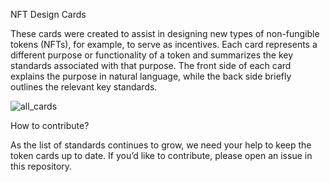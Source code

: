 NFT Design Cards

These cards were created to assist in designing new types of non-fungible tokens (NFTs), for example, to serve as incentives. Each card represents a different purpose or functionality of a token and summarizes the key standards associated with that purpose. The front side of each card explains the purpose in natural language, while the back side briefly outlines the relevant key standards.

![all_cards](https://github.com/user-attachments/assets/ceef8ad6-aa1a-423d-9444-7dfdd8a4c918)

How to contribute?

As the list of standards continues to grow, we need your help to keep the token cards up to date. If you’d like to contribute, please open an issue in this repository.
